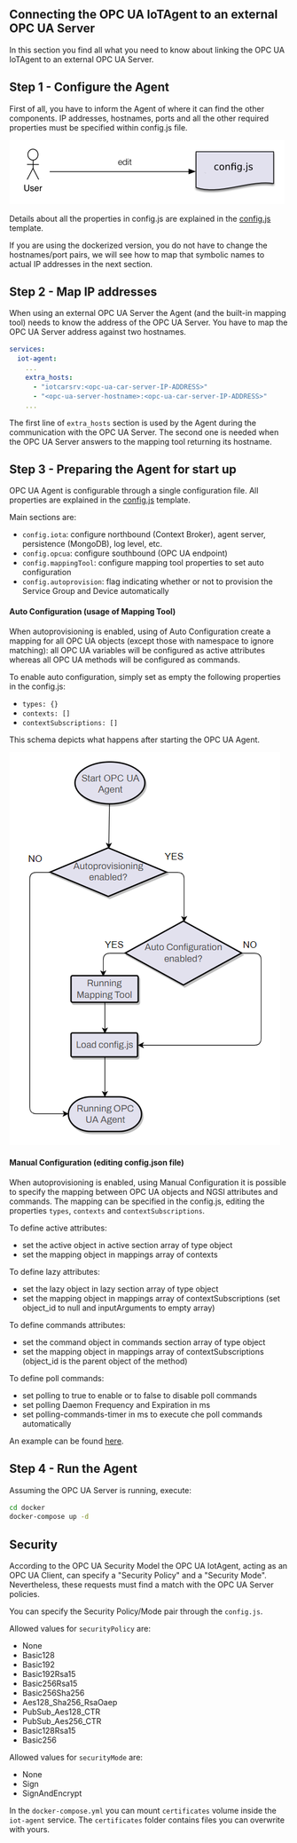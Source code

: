## Connecting the OPC UA IoTAgent to an external OPC UA Server

In this section you find all what you need to know about linking the OPC UA IoTAgent to an external OPC UA Server.

## Step 1 - Configure the Agent

First of all, you have to inform the Agent of where it can find the other components. IP addresses, hostnames, ports and
all the other required properties must be specified within config.js file.

![edit config.js](./images/OPC%20UA%20agent%20flow%20chart_1.png)

Details about all the properties in config.js are explained in the [config.js](../conf/config.js) template.

If you are using the dockerized version, you do not have to change the hostnames/port pairs, we will see how to map that
symbolic names to actual IP addresses in the next section.

## Step 2 - Map IP addresses

When using an external OPC UA Server the Agent (and the built-in mapping tool) needs to know the address of the OPC UA
Server. You have to map the OPC UA Server address against two hostnames.

```yaml
services:
  iot-agent:
    ...
    extra_hosts:
      - "iotcarsrv:<opc-ua-car-server-IP-ADDRESS>"
      - "<opc-ua-server-hostname>:<opc-ua-car-server-IP-ADDRESS>"
    ...
```

The first line of `extra_hosts` section is used by the Agent during the communication with the OPC UA Server. The second
one is needed when the OPC UA Server answers to the mapping tool returning its hostname.

## Step 3 - Preparing the Agent for start up

OPC UA Agent is configurable through a single configuration file. All properties are explained in the
[config.js](../conf/config.js) template.

Main sections are:

-   `config.iota`: configure northbound (Context Broker), agent server, persistence (MongoDB), log level, etc.
-   `config.opcua`: configure southbound (OPC UA endpoint)
-   `config.mappingTool`: configure mapping tool properties to set auto configuration
-   `config.autoprovision`: flag indicating whether or not to provision the Service Group and Device automatically

#### Auto Configuration (usage of Mapping Tool)

When autoprovisioning is enabled, using of Auto Configuration create a mapping for all OPC UA objects (except those with
namespace to ignore matching): all OPC UA variables will be configured as active attributes whereas all OPC UA methods
will be configured as commands.

To enable auto configuration, simply set as empty the following properties in the config.js:

-   `types: {}`
-   `contexts: []`
-   `contextSubscriptions: []`

This schema depicts what happens after starting the OPC UA Agent.

![OPC UA Agent flow](./images/OPC%20UA%20agent%20flow%20chart_2.png)

#### Manual Configuration (editing config.json file)

When autoprovisioning is enabled, using Manual Configuration it is possible to specify the mapping between OPC UA
objects and NGSI attributes and commands. The mapping can be specified in the config.js, editing the properties `types`,
`contexts` and `contextSubscriptions`.

To define active attributes:

-   set the active object in active section array of type object
-   set the mapping object in mappings array of contexts

To define lazy attributes:

-   set the lazy object in lazy section array of type object
-   set the mapping object in mappings array of contextSubscriptions (set object_id to null and inputArguments to empty
    array)

To define commands attributes:

-   set the command object in commands section array of type object
-   set the mapping object in mappings array of contextSubscriptions (object_id is the parent object of the method)

To define poll commands:

-   set polling to true to enable or to false to disable poll commands
-   set polling Daemon Frequency and Expiration in ms
-   set polling-commands-timer in ms to execute che poll commands automatically

An example can be found [here](../conf/config-v2.example.js).

## Step 4 - Run the Agent

Assuming the OPC UA Server is running, execute:

```bash
cd docker
docker-compose up -d
```

## Security

According to the OPC UA Security Model the OPC UA IotAgent, acting as an OPC UA Client, can specify a "Security Policy"
and a "Security Mode". Nevertheless, these requests must find a match with the OPC UA Server policies.

You can specify the Security Policy/Mode pair through the `config.js`.

Allowed values for `securityPolicy` are:

-   None
-   Basic128
-   Basic192
-   Basic192Rsa15
-   Basic256Rsa15
-   Basic256Sha256
-   Aes128_Sha256_RsaOaep
-   PubSub_Aes128_CTR
-   PubSub_Aes256_CTR
-   Basic128Rsa15
-   Basic256

Allowed values for `securityMode` are:

-   None
-   Sign
-   SignAndEncrypt

In the `docker-compose.yml` you can mount `certificates` volume inside the `iot-agent` service. The `certificates`
folder contains files you can overwrite with yours.
